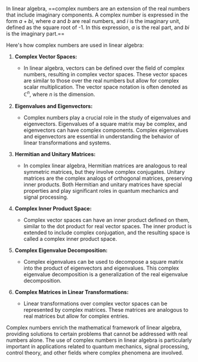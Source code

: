 In linear algebra, ==complex numbers are an extension of the real numbers that include imaginary components. A complex number is expressed in the form $a + bi$, where $a$ and $b$ are real numbers, and $i$ is the imaginary unit, defined as the square root of -1. In this expression, $a$ is the real part, and $bi$ is the imaginary part.==

Here's how complex numbers are used in linear algebra:

1. **Complex Vector Spaces:**
   - In linear algebra, vectors can be defined over the field of complex numbers, resulting in complex vector spaces. These vector spaces are similar to those over the real numbers but allow for complex scalar multiplication. The vector space notation is often denoted as $\mathbb{C}^n$, where $n$ is the dimension.

2. **Eigenvalues and Eigenvectors:**
   - Complex numbers play a crucial role in the study of eigenvalues and eigenvectors. Eigenvalues of a square matrix may be complex, and eigenvectors can have complex components. Complex eigenvalues and eigenvectors are essential in understanding the behavior of linear transformations and systems.

3. **Hermitian and Unitary Matrices:**
   - In complex linear algebra, Hermitian matrices are analogous to real symmetric matrices, but they involve complex conjugates. Unitary matrices are the complex analogs of orthogonal matrices, preserving inner products. Both Hermitian and unitary matrices have special properties and play significant roles in quantum mechanics and signal processing.

4. **Complex Inner Product Space:**
   - Complex vector spaces can have an inner product defined on them, similar to the dot product for real vector spaces. The inner product is extended to include complex conjugation, and the resulting space is called a complex inner product space.

5. **Complex Eigenvalue Decomposition:**
   - Complex eigenvalues can be used to decompose a square matrix into the product of eigenvectors and eigenvalues. This complex eigenvalue decomposition is a generalization of the real eigenvalue decomposition.

6. **Complex Matrices in Linear Transformations:**
   - Linear transformations over complex vector spaces can be represented by complex matrices. These matrices are analogous to real matrices but allow for complex entries.

Complex numbers enrich the mathematical framework of linear algebra, providing solutions to certain problems that cannot be addressed with real numbers alone. The use of complex numbers in linear algebra is particularly important in applications related to quantum mechanics, signal processing, control theory, and other fields where complex phenomena are involved.